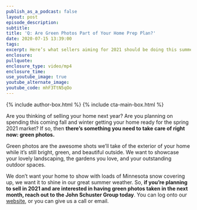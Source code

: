 ```yaml
---
publish_as_a_podcast: false
layout: post
episode_description:
subtitle:
title: 'Q: Are Green Photos Part of Your Home Prep Plan?'
date: 2020-07-15 13:39:00
tags:
excerpt: Here’s what sellers aiming for 2021 should be doing this summer.
enclosure:
pullquote:
enclosure_type: video/mp4
enclosure_time:
use_youtube_image: true
youtube_alternate_image:
youtube_code: mhF3TtN5qOo
---
```


{% include author-box.html %}
{% include cta-main-box.html %}

Are you thinking of selling your home next year? Are you planning on spending this coming fall and winter getting your home ready for the spring 2021 market? If so, then **there’s something you need to take care of right now: green photos.&nbsp;**

Green photos are the awesome shots we’ll take of the exterior of your home while it’s still bright, green, and beautiful outside. We want to showcase your lovely landscaping, the gardens you love, and your outstanding outdoor spaces.&nbsp;

We don’t want your home to show with loads of Minnesota snow covering up, we want it to shine in our great summer weather. So, **if you’re planning to sell in 2021 and are interested in having green photos taken in the next month, reach out to the John Schuster Group today**. You can log onto our [website](https://www.johnschustergroup.com/), or you can give us a call or email.&nbsp;